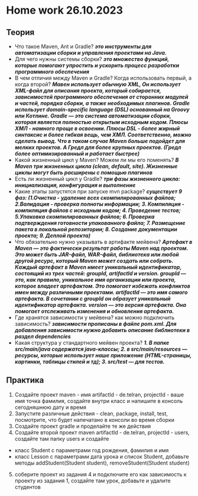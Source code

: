 # Home work 26.10.2023


## Теория
- Что такое Maven, Ant и Gradle? ***это инструменты для автоматизации сборки и управления проектами на Java.***
- Для чего нужны системы сборки? ***это множество функций, которые помогают упростить и ускорить процесс разработки 
программного обеспечения***
- В чем отличия между Maven и Gradle? Когда использовать первый, а когда второй? ***Мавен использует обычную XML, 
Он использует XML-файл для описания проекта, который собирается, зависимостей программного обеспечения от сторонних 
модулей и частей, порядка сборки, а также необходимых плагинов.
Gradle использует domain-specific language (DSL) основанный на Groovy или Котлине. Gradle — это система автоматизации 
сборки, которая является полностью открытым исходным кодом. 
Плюсы ХМЛ - намного проще в освоении. 
Плюсы DSL - более жирный синтаксис и более гибкая вещь, чем ХМЛ. Соответственно, можно сделать вывод. 
Что в таком случае Maven больше подойдет для мелких проектов. А Гредл для более крупных проектов. 
(Гредл более оптимизированный и работает быстрее)***
- Какой жизненный цикл у Maven? Можем ли мы его поменять? ***В Maven три жизненных цикла (clean, default, site). 
Жизненные циклы могут быть расширены с помощью плагинов***
- Есть ли жизненный цикл у Gradle? ***три фазы жизненного цикла: инициализация, конфигурация и выполнение***
- Какие этапы запустятся при запуске mvn package? ***существует 9 фаз: (1.Очистка - удаление всех скомпилированных 
файлов; 2.Валидация - проверка полноты информации; 3. Компиляция - компиляция файлов с исходным кодом; 4. Проведение 
тестов; 5.Упаковка скомпилированных файлов; 6. Проверка подтверждения готовности упакованного файла; 7. Размещение
пакета в локальной репозитории; 8. Создание документации проекта; 9. Деплой проекта)***
- Что обязательно нужно указывать в артифакте мейвена? ***Артефакт в Maven — это фактически результат работы 
Maven над проектом. Это может быть JAR-файл, WAR-файл, библиотека или любой другой ресурс, который Maven может создать
или собрать. Каждый артефакт в Maven имеет уникальный идентификатор, состоящий из трех частей: groupId, artifactId и 
version. groupId — это, как правило, уникальное имя организации или проекта, которое владеет артефактом. 
Это помогает избежать конфликтов имен между различными проектами. artifactId — это имя самого артефакта. 
В сочетании с groupId он образует уникальный идентификатор артефакта. version — это версия артефакта. Она помогает 
отслеживать изменения и обновления артефакта.***
- Где хранятся зависимости у мейвена? как можно подключить зависимость? ***зависимости прописаны в файле pom.xml. Для 
добавления зависимости нужно добавить описание библиотеки в раздел dependencies***
- Какая структура у стандартного мейвен проекта? 
***1. В папке src/main/java содержатся java-классы; 2. в src/main/resources — ресурсы, которые использует наше 
приложение (HTML-страницы, картинки, таблицы стилей и тд); 3. src/test — для тестов.***

## Практика
1) Создайте проект maven - имя artifactId - de.telran, projectId - ваше имя точка фамилия, создайте внутри класс и 
напишите в консоль сегодняшнюю дату и время
2) Запустите различные действия - clean, package, install, test, посмотрите, что будет напечатано в консоли во 
время сборки
3) Создайте проект gradle и проделайте те же действия
4) Создайте второй проект maven artifactId - de.telran, projectId - users, создайте там папку users и создайте
- класс Student с параметрами год рождения, фамилия и имя
- класс Lesson с параметрами дата урока и список Student, добавьте методы addStudent(Student student), 
removeStudent(Student student)
5) соберите проект из задания 4 и подключите его как зависимость к проекту из задания 1, создайте там урок, 
добавьте и удалите студентов